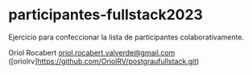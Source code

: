 # participantes-fullstack2023
Ejercicio para confeccionar la lista de participantes colaborativamente.

Oriol Rocabert <oriol.rocabert.valverde@gmail.com> ([oriolrv]https://github.com/OriolRV/postgraufullstack.git)